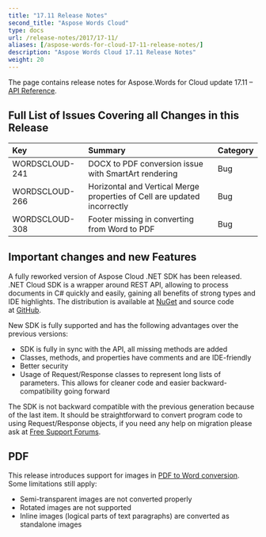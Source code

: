 ```yaml
---
title: "17.11 Release Notes"
second_title: "Aspose Words Cloud"
type: docs
url: /release-notes/2017/17-11/
aliases: [/aspose-words-for-cloud-17-11-release-notes/]
description: "Aspose Words Cloud 17.11 Release Notes"
weight: 20
---
```


The page contains release notes for Aspose.Words for Cloud update 17.11 – [API Reference](https://apireference.aspose.cloud/words/).

## Full List of Issues Covering all Changes in this Release

|Key|Summary|Category|
| :- | :- | :- |
|WORDSCLOUD-241|DOCX to PDF conversion issue with SmartArt rendering|Bug|
|WORDSCLOUD-266|Horizontal and Vertical Merge properties of Cell are updated incorrectly|Bug|
|WORDSCLOUD-308|Footer missing in converting from Word to PDF|Bug|

## Important changes and new Features

A fully reworked version of Aspose Cloud .NET SDK has been released. .NET Cloud SDK is a wrapper around REST API, allowing to process documents in C# quickly and easily, gaining all benefits of strong types and IDE highlights. The distribution is available at [NuGet](https://www.nuget.org/packages/Aspose.Words-Cloud/) and source code at [GitHub](https://github.com/asposecloud/Aspose.Words-Cloud/tree/master/SDKs/NET).

New SDK is fully supported and has the following advantages over the previous versions:

- SDK is fully in sync with the API, all missing methods are added
- Classes, methods, and properties have comments and are IDE-friendly
- Better security
- Usage of Request/Response classes to represent long lists of parameters. This allows for cleaner code and easier backward-compatibility going forward

The SDK is not backward compatible with the previous generation because of the last item. It should be straightforward to convert program code to using Request/Response objects, if you need any help on migration please ask at [Free Support Forums](https://forum.aspose.cloud/c/words).

## PDF

This release introduces support for images in [PDF to Word conversion](/words/convert/pdf-to-word/). Some limitations still apply:

- Semi-transparent images are not converted properly
- Rotated images are not supported
- Inline images (logical parts of text paragraphs) are converted as standalone images
